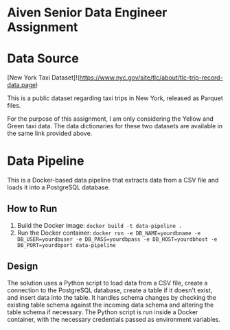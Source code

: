 # Aiven Senior Data Engineer Assignment

# Data Source
 [New York Taxi Dataset]!(https://www.nyc.gov/site/tlc/about/tlc-trip-record-data.page)

This is a public dataset regarding taxi trips in New York, released as Parquet files. 

For the purpose of this assignment, I am only considering the Yellow and Green taxi data. The data dictionaries for these two datasets are available in the same link provided above.

# Data Pipeline

This is a Docker-based data pipeline that extracts data from a CSV file and loads it into a PostgreSQL database.

## How to Run

1. Build the Docker image: `docker build -t data-pipeline .`
2. Run the Docker container: `docker run -e DB_NAME=yourdbname -e DB_USER=yourdbuser -e DB_PASS=yourdbpass -e DB_HOST=yourdbhost -e DB_PORT=yourdbport data-pipeline`

## Design

The solution uses a Python script to load data from a CSV file, create a connection to the PostgreSQL database, create a table if it doesn't exist, and insert data into the table. It handles schema changes by checking the existing table schema against the incoming data schema and altering the table schema if necessary. The Python script is run inside a Docker container, with the necessary credentials passed as environment variables.